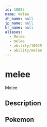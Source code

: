 ```yaml
---
id: 10025
name: melee
zh_name: null
jp_name: null
kr_name: null
aliases:
  - Melee
  - melee
  - ability/10025
  - ability/melee
---
```

# melee

Melee

## Description



## Pokemon



